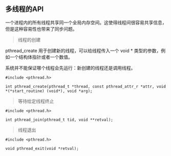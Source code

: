 ## 多线程的API

一个进程内的所有线程共享同一个全局内存空间。这使得线程间很容易共享信息，但是这种容易性也带来了同步问题。

> 线程的创建

pthread_create 用于创建新的线程，可以给线程传入一个 void * 类型的参数，例如一个结构体指针或者一个数值。

系统并不能保证哪个线程会先运行：新创建的线程还是调用线程。

```
#include <pthread.h>

int pthread_create(pthread_t *thread, const pthread_attr_r *attr, void *(*start_routine) (void*), void *arg);
```

> 等待给定线程终止

```
#include <pthread.h>

int pthread_join(pthread_t tid, void **retval);
```

> 线程退出

```
#include <pthread.h>

void pthread_exit(void *retval);
```
